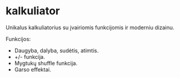 # kalkuliator

Unikalus kalkuliatorius su įvairiomis funkcijomis ir moderniu dizainu.

Funkcijos:
- Daugyba, dalyba, sudėtis, atimtis.
- +/- funkcija.
- Mygtukų shuffle funkcija.
- Garso effektai.

